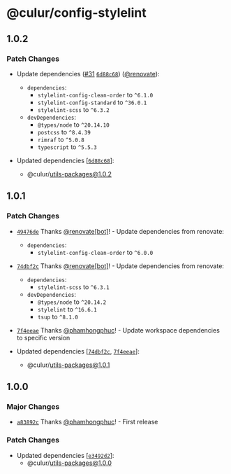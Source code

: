 # @culur/config-stylelint

## 1.0.2

### Patch Changes

- Update dependencies ([#31](https://github.com/culur/culur/pull/31) [`6d88c68`](https://github.com/culur/culur/commit/6d88c6851be7d26f7943cb4ca9b4c89de5ee867a)) ([@renovate](https://github.com/apps/renovate)):

  - `dependencies`:
    - `stylelint-config-clean-order` to `^6.1.0`
    - `stylelint-config-standard` to `^36.0.1`
    - `stylelint-scss` to `^6.3.2`
  - `devDependencies`:
    - `@types/node` to `^20.14.10`
    - `postcss` to `^8.4.39`
    - `rimraf` to `^5.0.8`
    - `typescript` to `^5.5.3`

- Updated dependencies [[`6d88c68`](https://github.com/culur/culur/commit/6d88c6851be7d26f7943cb4ca9b4c89de5ee867a)]:
  - @culur/utils-packages@1.0.2

## 1.0.1

### Patch Changes

- [`49476de`](https://github.com/culur/culur/commit/49476dee58addebe889a9bd134435a7d41a6d1f2) Thanks [@renovate[bot]](https://github.com/renovate%5Bbot%5D)! - Update dependencies from renovate:

  - `dependencies`:
    - `stylelint-config-clean-order` to `^6.0.0`

- [`74dbf2c`](https://github.com/culur/culur/commit/74dbf2c0050b30e9289aa7879c4cbb9ac103f4d3) Thanks [@renovate[bot]](https://github.com/renovate%5Bbot%5D)! - Update dependencies from renovate:

  - `dependencies`:
    - `stylelint-scss` to `^6.3.1`
  - `devDependencies`:
    - `@types/node` to `^20.14.2`
    - `stylelint` to `^16.6.1`
    - `tsup` to `^8.1.0`

- [`7f4eeae`](https://github.com/culur/culur/commit/7f4eeae4fa2c2dbed218675e8ce2cc91ca0bc4c3) Thanks [@phamhongphuc](https://github.com/phamhongphuc)! - Update workspace dependencies to specific version

- Updated dependencies [[`74dbf2c`](https://github.com/culur/culur/commit/74dbf2c0050b30e9289aa7879c4cbb9ac103f4d3), [`7f4eeae`](https://github.com/culur/culur/commit/7f4eeae4fa2c2dbed218675e8ce2cc91ca0bc4c3)]:
  - @culur/utils-packages@1.0.1

## 1.0.0

### Major Changes

- [`a83892c`](https://github.com/culur/culur/commit/a83892c01bc3a49cd21b79a1abd5443147fff0c4) Thanks [@phamhongphuc](https://github.com/phamhongphuc)! - First release

### Patch Changes

- Updated dependencies [[`e3492d2`](https://github.com/culur/culur/commit/e3492d20a29bee15bbabab0a60277ed36944cd7a)]:
  - @culur/utils-packages@1.0.0
